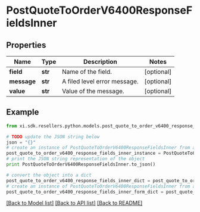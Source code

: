 # PostQuoteToOrderV6400ResponseFieldsInner


## Properties

Name | Type | Description | Notes
------------ | ------------- | ------------- | -------------
**field** | **str** | Name of the field. | [optional] 
**message** | **str** | A filed level error message. | [optional] 
**value** | **str** | Value of the message. | [optional] 

## Example

```python
from xi.sdk.resellers.python.models.post_quote_to_order_v6400_response_fields_inner import PostQuoteToOrderV6400ResponseFieldsInner

# TODO update the JSON string below
json = "{}"
# create an instance of PostQuoteToOrderV6400ResponseFieldsInner from a JSON string
post_quote_to_order_v6400_response_fields_inner_instance = PostQuoteToOrderV6400ResponseFieldsInner.from_json(json)
# print the JSON string representation of the object
print PostQuoteToOrderV6400ResponseFieldsInner.to_json()

# convert the object into a dict
post_quote_to_order_v6400_response_fields_inner_dict = post_quote_to_order_v6400_response_fields_inner_instance.to_dict()
# create an instance of PostQuoteToOrderV6400ResponseFieldsInner from a dict
post_quote_to_order_v6400_response_fields_inner_form_dict = post_quote_to_order_v6400_response_fields_inner.from_dict(post_quote_to_order_v6400_response_fields_inner_dict)
```
[[Back to Model list]](../README.md#documentation-for-models) [[Back to API list]](../README.md#documentation-for-api-endpoints) [[Back to README]](../README.md)


